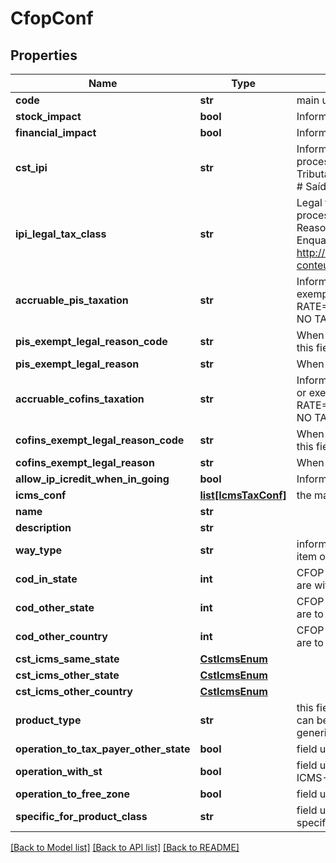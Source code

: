 # CfopConf

## Properties
Name | Type | Description | Notes
------------ | ------------- | ------------- | -------------
**code** | **str** | main unique identificator | 
**stock_impact** | **bool** | Inform that the process has inventory impact. | [optional] 
**financial_impact** | **bool** | Inform that the process has financial impact. | [optional] 
**cst_ipi** | **str** | Inform if this process is subject to IPI taxation on output process - &#39;50&#39; # Saída Tributada - &#39;51&#39; # Saída Tributável com Alíquota Zero - &#39;52&#39; # Saída Isenta - &#39;53&#39; # Saída Não-Tributada - &#39;54&#39; # Saída Imune  | [optional] 
**ipi_legal_tax_class** | **str** | Legal tax classificação for IPI (enquadramento) When the processo has CST IPI 52 or 54, is mandatory inform Reason Code, see Anexo XIV - Código de Enquadramento Legal do IPI from  http://www.nfe.fazenda.gov.br/portal/exibirArquivo.aspx?conteudo&#x3D;mCnJajU4BKU&#x3D;  | [optional] 
**accruable_pis_taxation** | **str** | Inform if this item by nature is subject to PIS taxation or exempt - &#39;T&#39; # TAXABLE - &#39;Z&#39; # TAXABLE WITH RATE&#x3D;0.00 - &#39;E&#39; # EXEMPT - &#39;H&#39; # SUSPENDED - &#39;N&#39; # NO TAXABLE  | [optional] 
**pis_exempt_legal_reason_code** | **str** | When exempt, taxable with zero, suspended, not taxable, this field holds the official code number | [optional] 
**pis_exempt_legal_reason** | **str** | When specifi reason, this field has the description | [optional] 
**accruable_cofins_taxation** | **str** | Inform if this item by nature is subject to COFINS taxation or exempt - &#39;T&#39; # TAXABLE - &#39;Z&#39; # TAXABLE WITH RATE&#x3D;0.00 - &#39;E&#39; # EXEMPT - &#39;H&#39; # SUSPENDED - &#39;N&#39; # NO TAXABLE  | [optional] 
**cofins_exempt_legal_reason_code** | **str** | When exempt, taxable with zero, suspended, not taxable, this field holds the official code number | [optional] 
**cofins_exempt_legal_reason** | **str** | When specifi reason, this field has the description | [optional] 
**allow_ip_icredit_when_in_going** | **bool** | Inform that the process allow IPI credit to Input process | [optional] 
**icms_conf** | [**list[IcmsTaxConf]**](IcmsTaxConf.md) | the map key is state code | [optional] 
**name** | **str** |  | 
**description** | **str** |  | [optional] 
**way_type** | **str** | inform if the transaction is an operation to internalizing item or value | [optional] 
**cod_in_state** | **int** | CFOP code (tax code operation) when the transactions are within the same state. | [optional] 
**cod_other_state** | **int** | CFOP code (tax code operation) when the transactions are to another state. | [optional] 
**cod_other_country** | **int** | CFOP code (tax code operation) when the transactions are to another country. | [optional] 
**cst_icms_same_state** | [**CstIcmsEnum**](CstIcmsEnum.md) |  | [optional] 
**cst_icms_other_state** | [**CstIcmsEnum**](CstIcmsEnum.md) |  | [optional] 
**cst_icms_other_country** | [**CstIcmsEnum**](CstIcmsEnum.md) |  | [optional] 
**product_type** | **str** | this field is used to define right CFOP, one operation type can be specialized to item product, item merchandise or generic | [optional] 
**operation_to_tax_payer_other_state** | **bool** | field used to indicate an operation to ICMS tax payer | [optional] 
**operation_with_st** | **bool** | field used to indicate an operation to items sibject to ICMS-ST | [optional] 
**operation_to_free_zone** | **bool** | field used to indicate an operation to free zone | [optional] 
**specific_for_product_class** | **str** | field used to indicate an operation to some product class specifically | [optional] 

[[Back to Model list]](../README.md#documentation-for-models) [[Back to API list]](../README.md#documentation-for-api-endpoints) [[Back to README]](../README.md)


